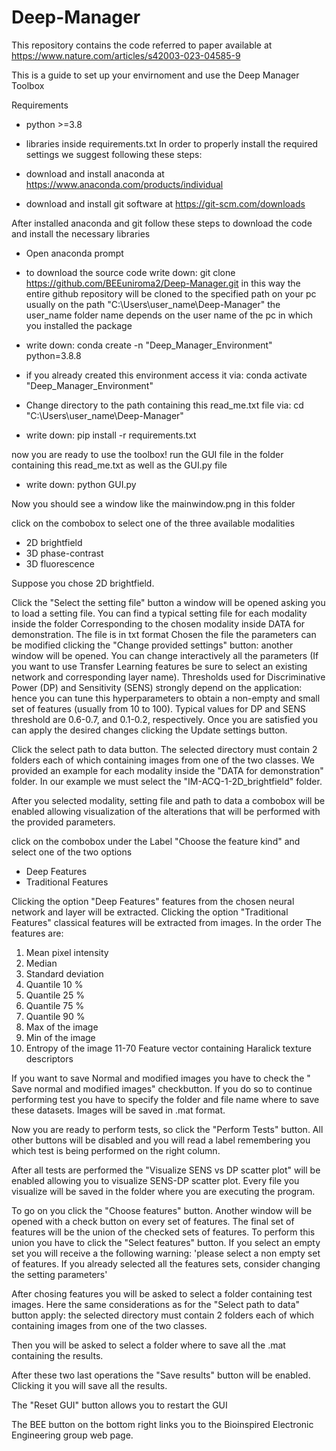 # Deep-Manager
This repository contains the code referred to paper available at https://www.nature.com/articles/s42003-023-04585-9 

This is a guide to set up your envirnoment and use the Deep Manager Toolbox

Requirements
- python >=3.8
- libraries inside requirements.txt
In order to properly install the required settings we suggest following these steps:
- download and install anaconda at https://www.anaconda.com/products/individual

- download and install git software at https://git-scm.com/downloads

After installed anaconda and git follow these steps to download the code and install the necessary libraries
- Open anaconda prompt
- to download the source code write down: git clone https://github.com/BEEuniroma2/Deep-Manager.git
in this way the entire github repository will be cloned to the specified path on your pc usually on the path "C:\Users\user_name\Deep-Manager"
the user_name folder name depends on the user name of the pc in which you installed the package

- write down: conda create -n "Deep_Manager_Environment" python=3.8.8
- if you already created this environment access it via: conda activate "Deep_Manager_Environment"
- Change directory to the path containing this read_me.txt file via: cd "C:\Users\user_name\Deep-Manager"
- write down: pip install -r requirements.txt


now you are ready to use the toolbox!
run the GUI file in the folder containing this read_me.txt as well as the GUI.py file
- write down: python GUI.py

Now you should see a window like the mainwindow.png in this folder

click on the combobox to select one of the three available modalities
- 2D brightfield
- 3D phase-contrast
- 3D fluorescence

Suppose you chose 2D brightfield.

Click the "Select the setting file" button
a window will be opened asking you to load a setting file.
You can find a typical setting file for each modality inside the folder Corresponding to
the chosen modality inside DATA for demonstration. The file is in txt format
Chosen the file the parameters can be modified clicking the "Change provided settings" button: another window will be
opened. You can change interactively all the parameters (If you want to use Transfer Learning features be sure to select an existing network and corresponding layer name). Thresholds used for Discriminative Power (DP) and Sensitivity (SENS) strongly depend on the application: hence you can tune this hyperparameters to obtain a non-empty and small set of features (usually from 10 to 100). Typical values for DP and SENS threshold are 0.6-0.7, and 0.1-0.2, respectively.
Once you are satisfied you can apply the desired changes clicking the Update settings button.

Click the select path to data button. The selected directory must contain 2 folders each of which containing images
from one of the two classes. We provided an example for each modality inside the "DATA for demonstration" folder. 
In our example we must select the "IM-ACQ-1-2D_brightfield" folder.

After you selected modality, setting file and path to data a combobox will be enabled
allowing visualization of the alterations that will be performed with the provided parameters.

click on the combobox under the Label "Choose the feature kind" and select one of the two options
- Deep Features
- Traditional Features

Clicking the option "Deep Features" features from the chosen neural network and layer will be extracted.
Clicking the option "Traditional Features" classical features will be extracted from images. 
In the order The features are:
1. Mean pixel intensity
2. Median
3. Standard deviation
4. Quantile 10 %
5. Quantile 25 %
6. Quantile 75 %
7. Quantile 90 %
8. Max of the image
9. Min of the image
10. Entropy of the image
11-70 Feature vector containing Haralick texture descriptors 


If you want to save Normal and modified images you have to check the " Save normal and modified images"
checkbutton. If you do so to continue performing test you have to specify the folder and file name where to save
these datasets. Images will be saved in .mat format.

Now you are ready to perform tests, so click the "Perform Tests" button. All other buttons will be disabled and 
you will read a label remembering you which test is being performed on the right column.

After all tests are performed the "Visualize SENS vs DP scatter plot" will be enabled allowing you to 
visualize SENS-DP scatter plot. Every file you visualize will be saved in the folder where you are executing the program.

To go on you click the "Choose features" button.
Another window will be opened with a check button on every set of features. The final set of features will be the 
union of the checked sets of features. To perform this union you have to click the "Select features" button.
If you select an empty set you will receive a the following warning: 
'please select a non empty set of features. If you already selected all the features sets, consider changing the setting parameters'


After chosing features you will be asked to select a folder containing test images. Here the same considerations as for
the "Select path to data" button apply: the selected directory must contain 2 folders each of which containing images
from one of the two classes.

Then you will be asked to select a folder where to save all the .mat containing the results.

After these two last operations the "Save results" button will be enabled. 
Clicking it you will save all the results. 

The "Reset GUI" button allows you to restart the GUI

The BEE button on the bottom right links you to the Bioinspired Electronic Engineering group web page.

